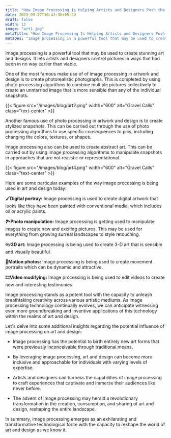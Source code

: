 ```yaml
---
title: "How Image Processing Is Helping Artists and Designers Push the Boundaries of Creativity"
date: 2023-09-27T16:43:30+05:30
draft: false
width: 12
image: "art1.jpg"
metaTitle: "How Image Processing Is Helping Artists and Designers Push the Boundaries of Creativity | Open cv Courses"
metaDes: "Image processing is a powerful tool that may be used to create stunning art and designs. It lets  artists and designers control pictures in ways that had been in no way earlier than viable. | Art | Design"
---
```


Image processing is a powerful tool that may be used to create stunning art and designs. It lets  artists and designers control pictures in ways that had been in no way earlier than viable. <!--more-->

One of the most famous make use of of image processing in artwork and design is to create photorealistic photographs. This is completed by using photo processing algorithms to combine multiple pictures collectively to create an unmarried image that is more sensible than any of the individual snapshots. 

{{< figure src="/images/blog/art2.png" width="600" alt="Gravel Calls" class="text-center" >}}

Another famous use of photo processing in artwork and design is to create stylized snapshots. This can be carried out through the use of photo processing algorithms to use specific consequences to pics, including changing the colors, textures, or shapes.

Image processing also can be used to create abstract art. This can be carried out by using image processing algorithms to manipulate snapshots in approaches that are not realistic or representational.

{{< figure src="/images/blog/art4.png" width="600" alt="Gravel Calls" class="text-center" >}}

Here are some particular examples of the way image processing is being used in art and design today:

 🖌️**Digital portray:** Image processing is used to create digital artwork that looks like they have been painted with conventional media, which includes oil or acrylic paints.

 🏞️**Photo manipulation:** Image processing is getting used to manipulate images to create new and exciting pictures. This may be used for everything from growing surreal landscapes to style retouching.

👓**3D art:** Image processing is being used to create 3-D art that is sensible and visually beautiful.

🎥**Motion photos:** Image processing is being used to create movement portraits which can be dynamic and attractive.

🎞️**Video modifying:** Image processing is being used to edit videos to create new and interesting testimonies.

Image processing stands as a potent tool with the capacity to unleash breathtaking creativity across various artistic mediums. As image processing technology continually evolves, we can anticipate witnessing even more groundbreaking and inventive applications of this technology within the realms of art and design.

Let's delve into some additional insights regarding the potential influence of image processing on art and design:

- Image processing has the potential to birth entirely new art forms that were previously inconceivable through traditional means.

- By leveraging image processing, art and design can become more inclusive and approachable for individuals with varying levels of expertise.

- Artists and designers can harness the capabilities of image processing to craft experiences that captivate and immerse their audiences like never before.

- The advent of image processing may herald a revolutionary transformation in the creation, consumption, and sharing of art and design, reshaping the entire landscape.

In summary, image processing emerges as an exhilarating and transformative technological force with the capacity to reshape the world of art and design as we know it.

